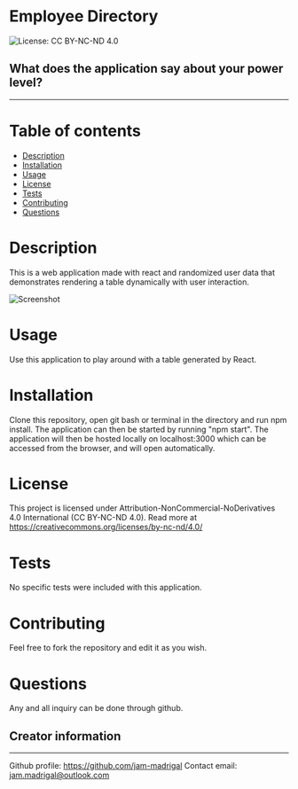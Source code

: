 # Employee Directory


![License: CC BY-NC-ND 4.0](https://licensebuttons.net/l/by-nc-nd/4.0/80x15.png)
## What does the application say about your power level?
---

# Table of contents
- [Description](#description)
- [Installation](#installation)
- [Usage](#usage)
- [License](#license)
- [Tests](#tests)
- [Contributing](#Contributing)
- [Questions](#questions)


# Description
This is a web application made with react and randomized user data that demonstrates rendering a table dynamically with user interaction.

![Screenshot](https://user-images.githubusercontent.com/65047802/97083588-ddde3500-15c5-11eb-814c-ccfd4bc7d7ae.png)


# Usage
Use this application to play around with a table generated by React.

# Installation
Clone this repository, open git bash or terminal in the directory and run npm install. The application can then be started by running "npm start". The application will then be hosted locally on localhost:3000 which can be accessed from the browser, and will open automatically.

# License
This project is licensed under Attribution-NonCommercial-NoDerivatives 4.0 International (CC BY-NC-ND 4.0). Read more at https://creativecommons.org/licenses/by-nc-nd/4.0/

# Tests
No specific tests were included with this application.

# Contributing
Feel free to fork the repository and edit it as you wish.

# Questions
Any and all inquiry can be done through github.

## Creator information
---
Github profile: https://github.com/jam-madrigal 
Contact email: jam.madrigal@outlook.com

